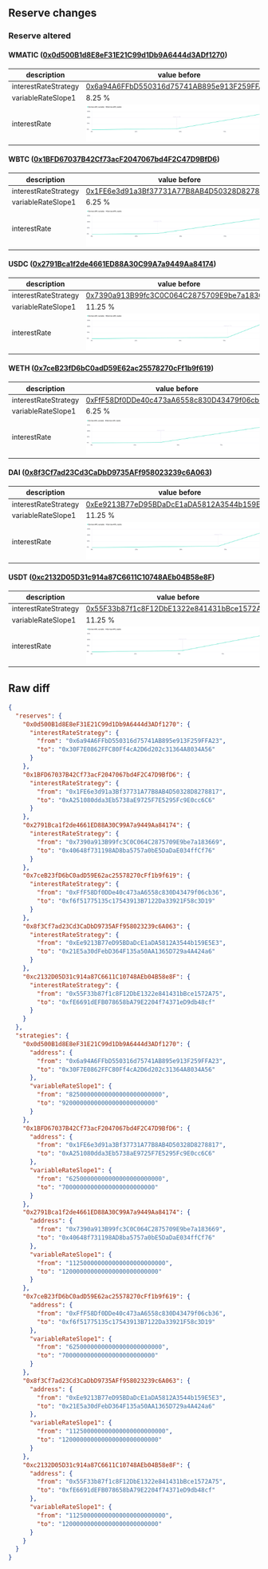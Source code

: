 ## Reserve changes

### Reserve altered

#### WMATIC ([0x0d500B1d8E8eF31E21C99d1Db9A6444d3ADf1270](https://polygonscan.com/address/0x0d500B1d8E8eF31E21C99d1Db9A6444d3ADf1270))

| description | value before | value after |
| --- | --- | --- |
| interestRateStrategy | [0x6a94A6FFbD550316d75741AB895e913F259FFA23](https://polygonscan.com/address/0x6a94A6FFbD550316d75741AB895e913F259FFA23) | [0x30F7E0862FFC80Ff4cA2D6d202c31364A8034A56](https://polygonscan.com/address/0x30F7E0862FFC80Ff4cA2D6d202c31364A8034A56) |
| variableRateSlope1 | 8.25 % | 9.2 % |
| interestRate | ![before](/.assets/f89c969005021ca7b9743d065391c57d66cc9be3.svg) | ![after](/.assets/05e0a915b5f990173c796d505beabae449a7ad03.svg) |

#### WBTC ([0x1BFD67037B42Cf73acF2047067bd4F2C47D9BfD6](https://polygonscan.com/address/0x1BFD67037B42Cf73acF2047067bd4F2C47D9BfD6))

| description | value before | value after |
| --- | --- | --- |
| interestRateStrategy | [0x1FE6e3d91a3Bf37731A77B8AB4D50328D8278817](https://polygonscan.com/address/0x1FE6e3d91a3Bf37731A77B8AB4D50328D8278817) | [0xA251080dda3Eb5738aE9725F7E5295Fc9E0cc6C6](https://polygonscan.com/address/0xA251080dda3Eb5738aE9725F7E5295Fc9E0cc6C6) |
| variableRateSlope1 | 6.25 % | 7 % |
| interestRate | ![before](/.assets/d8086786791314945878c8ed6dcc4c94e5881481.svg) | ![after](/.assets/4609a7569abb90b3bd8ff2d2c1378c4d5ac743b4.svg) |

#### USDC ([0x2791Bca1f2de4661ED88A30C99A7a9449Aa84174](https://polygonscan.com/address/0x2791Bca1f2de4661ED88A30C99A7a9449Aa84174))

| description | value before | value after |
| --- | --- | --- |
| interestRateStrategy | [0x7390a913B99fc3C0C064C2875709E9be7a183669](https://polygonscan.com/address/0x7390a913B99fc3C0C064C2875709E9be7a183669) | [0x40648f731198AD8ba5757a0bE5DaDaE034ffCf76](https://polygonscan.com/address/0x40648f731198AD8ba5757a0bE5DaDaE034ffCf76) |
| variableRateSlope1 | 11.25 % | 12 % |
| interestRate | ![before](/.assets/abedf4afd5084c01c3adcdc5b8f4eee6095dcfa8.svg) | ![after](/.assets/6f633d9077d080479568e5342fc14c4507401d2f.svg) |

#### WETH ([0x7ceB23fD6bC0adD59E62ac25578270cFf1b9f619](https://polygonscan.com/address/0x7ceB23fD6bC0adD59E62ac25578270cFf1b9f619))

| description | value before | value after |
| --- | --- | --- |
| interestRateStrategy | [0xFfF58Df0DDe40c473aA6558c830D43479f06cb36](https://polygonscan.com/address/0xFfF58Df0DDe40c473aA6558c830D43479f06cb36) | [0xf6f51775135c17543913B7122Da33921F58c3D19](https://polygonscan.com/address/0xf6f51775135c17543913B7122Da33921F58c3D19) |
| variableRateSlope1 | 6.25 % | 7 % |
| interestRate | ![before](/.assets/f78b64acb67ea422abc0a7cab9be859cfaa6851c.svg) | ![after](/.assets/1580eeee57baf0e1856edacdf269f325258ffe4e.svg) |

#### DAI ([0x8f3Cf7ad23Cd3CaDbD9735AFf958023239c6A063](https://polygonscan.com/address/0x8f3Cf7ad23Cd3CaDbD9735AFf958023239c6A063))

| description | value before | value after |
| --- | --- | --- |
| interestRateStrategy | [0xEe9213B77eD95BDaDcE1aDA5812A3544b159E5E3](https://polygonscan.com/address/0xEe9213B77eD95BDaDcE1aDA5812A3544b159E5E3) | [0x21E5a30dFebD364F135a50AA1365D729a4A424a6](https://polygonscan.com/address/0x21E5a30dFebD364F135a50AA1365D729a4A424a6) |
| variableRateSlope1 | 11.25 % | 12 % |
| interestRate | ![before](/.assets/f8796b83937e1ee85d5683643bca20a8da92ece0.svg) | ![after](/.assets/105469af401f34dbd88e7d191d00a07993e0e8e7.svg) |

#### USDT ([0xc2132D05D31c914a87C6611C10748AEb04B58e8F](https://polygonscan.com/address/0xc2132D05D31c914a87C6611C10748AEb04B58e8F))

| description | value before | value after |
| --- | --- | --- |
| interestRateStrategy | [0x55F33b87f1c8F12DbE1322e841431bBce1572A75](https://polygonscan.com/address/0x55F33b87f1c8F12DbE1322e841431bBce1572A75) | [0xfE6691dEFB078658bA79E2204f74371eD9db48cf](https://polygonscan.com/address/0xfE6691dEFB078658bA79E2204f74371eD9db48cf) |
| variableRateSlope1 | 11.25 % | 12 % |
| interestRate | ![before](/.assets/cbb6d69c16e942f7a9716ce6235797558b476b47.svg) | ![after](/.assets/4adaf6db5f20a87db1cc22a701ffc1cad1ccf607.svg) |

## Raw diff

```json
{
  "reserves": {
    "0x0d500B1d8E8eF31E21C99d1Db9A6444d3ADf1270": {
      "interestRateStrategy": {
        "from": "0x6a94A6FFbD550316d75741AB895e913F259FFA23",
        "to": "0x30F7E0862FFC80Ff4cA2D6d202c31364A8034A56"
      }
    },
    "0x1BFD67037B42Cf73acF2047067bd4F2C47D9BfD6": {
      "interestRateStrategy": {
        "from": "0x1FE6e3d91a3Bf37731A77B8AB4D50328D8278817",
        "to": "0xA251080dda3Eb5738aE9725F7E5295Fc9E0cc6C6"
      }
    },
    "0x2791Bca1f2de4661ED88A30C99A7a9449Aa84174": {
      "interestRateStrategy": {
        "from": "0x7390a913B99fc3C0C064C2875709E9be7a183669",
        "to": "0x40648f731198AD8ba5757a0bE5DaDaE034ffCf76"
      }
    },
    "0x7ceB23fD6bC0adD59E62ac25578270cFf1b9f619": {
      "interestRateStrategy": {
        "from": "0xFfF58Df0DDe40c473aA6558c830D43479f06cb36",
        "to": "0xf6f51775135c17543913B7122Da33921F58c3D19"
      }
    },
    "0x8f3Cf7ad23Cd3CaDbD9735AFf958023239c6A063": {
      "interestRateStrategy": {
        "from": "0xEe9213B77eD95BDaDcE1aDA5812A3544b159E5E3",
        "to": "0x21E5a30dFebD364F135a50AA1365D729a4A424a6"
      }
    },
    "0xc2132D05D31c914a87C6611C10748AEb04B58e8F": {
      "interestRateStrategy": {
        "from": "0x55F33b87f1c8F12DbE1322e841431bBce1572A75",
        "to": "0xfE6691dEFB078658bA79E2204f74371eD9db48cf"
      }
    }
  },
  "strategies": {
    "0x0d500B1d8E8eF31E21C99d1Db9A6444d3ADf1270": {
      "address": {
        "from": "0x6a94A6FFbD550316d75741AB895e913F259FFA23",
        "to": "0x30F7E0862FFC80Ff4cA2D6d202c31364A8034A56"
      },
      "variableRateSlope1": {
        "from": "82500000000000000000000000",
        "to": "92000000000000000000000000"
      }
    },
    "0x1BFD67037B42Cf73acF2047067bd4F2C47D9BfD6": {
      "address": {
        "from": "0x1FE6e3d91a3Bf37731A77B8AB4D50328D8278817",
        "to": "0xA251080dda3Eb5738aE9725F7E5295Fc9E0cc6C6"
      },
      "variableRateSlope1": {
        "from": "62500000000000000000000000",
        "to": "70000000000000000000000000"
      }
    },
    "0x2791Bca1f2de4661ED88A30C99A7a9449Aa84174": {
      "address": {
        "from": "0x7390a913B99fc3C0C064C2875709E9be7a183669",
        "to": "0x40648f731198AD8ba5757a0bE5DaDaE034ffCf76"
      },
      "variableRateSlope1": {
        "from": "112500000000000000000000000",
        "to": "120000000000000000000000000"
      }
    },
    "0x7ceB23fD6bC0adD59E62ac25578270cFf1b9f619": {
      "address": {
        "from": "0xFfF58Df0DDe40c473aA6558c830D43479f06cb36",
        "to": "0xf6f51775135c17543913B7122Da33921F58c3D19"
      },
      "variableRateSlope1": {
        "from": "62500000000000000000000000",
        "to": "70000000000000000000000000"
      }
    },
    "0x8f3Cf7ad23Cd3CaDbD9735AFf958023239c6A063": {
      "address": {
        "from": "0xEe9213B77eD95BDaDcE1aDA5812A3544b159E5E3",
        "to": "0x21E5a30dFebD364F135a50AA1365D729a4A424a6"
      },
      "variableRateSlope1": {
        "from": "112500000000000000000000000",
        "to": "120000000000000000000000000"
      }
    },
    "0xc2132D05D31c914a87C6611C10748AEb04B58e8F": {
      "address": {
        "from": "0x55F33b87f1c8F12DbE1322e841431bBce1572A75",
        "to": "0xfE6691dEFB078658bA79E2204f74371eD9db48cf"
      },
      "variableRateSlope1": {
        "from": "112500000000000000000000000",
        "to": "120000000000000000000000000"
      }
    }
  }
}
```
